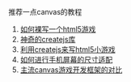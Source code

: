 推荐一点canvas的教程

1. [如何裸写一个html5游戏](http://www.smashingmagazine.com/2012/10/19/design-your-own-mobile-game/)
2. [神奇的createjs库](createjs)
3. [利用createjs来写html5小游戏](http://code.tutsplus.com/tutorials/learn-createjs-by-building-an-html5-pong-game--active-11845)
4. [如何进行手机屏幕的尺寸适配](http://www.iabel.com/2014/07/11/2014-07-11-EaselJS\(CreateJS\)%E5%B1%8F%E5%B9%95%E9%80%82%E9%85%8D/)
5. [主流canvas游戏开发框架的对比](http://www.open-open.com/lib/view/open1388556283875.html)